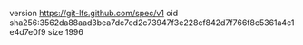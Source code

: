 version https://git-lfs.github.com/spec/v1
oid sha256:3562da88aad3bea7dc7ed2c73947f3e228cf842d7f766f8c5361a4c1e4d7e0f9
size 1996
